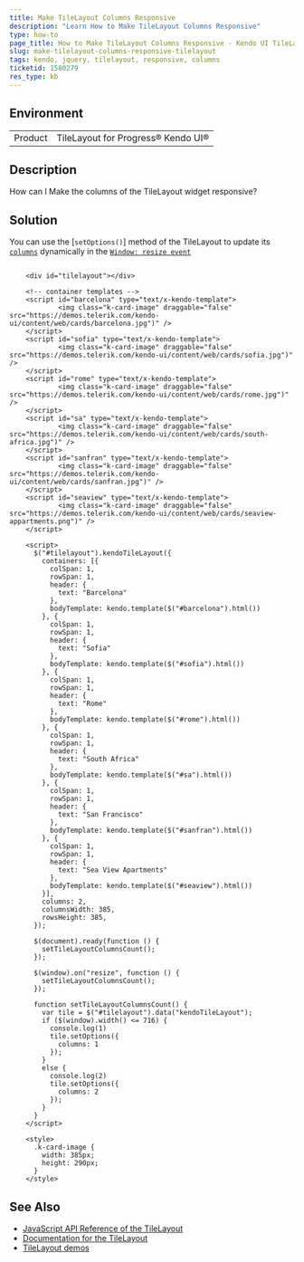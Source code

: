 ```yaml
---
title: Make TileLayout Columns Responsive
description: "Learn How to Make TileLayout Columns Responsive"
type: how-to
page_title: How to Make TileLayout Columns Responsive - Kendo UI TileLayout for jQuery
slug: make-tilelayout-columns-responsive-tilelayout
tags: kendo, jquery, tilelayout, responsive, columns
ticketid: 1580279
res_type: kb
---
```


## Environment
<table>
	<tbody>
		<tr>
			<td>Product</td>
			<td>TileLayout for Progress® Kendo UI®</td>
		</tr>
	</tbody>
</table>


## Description

How can I Make the columns of the TileLayout widget responsive? 

## Solution

You can use the [`setOptions()`] method of the TileLayout to update its [`columns`](/api/javascript/ui/tilelayout/configuration/columns) dynamically in the [`Window: resize event`](https://developer.mozilla.org/en-US/docs/Web/API/Window/resize_event)


```dojo
  
    <div id="tilelayout"></div>

    <!-- container templates -->
    <script id="barcelona" type="text/x-kendo-template">
            <img class="k-card-image" draggable="false" src="https://demos.telerik.com/kendo-ui/content/web/cards/barcelona.jpg")" />
    </script>
    <script id="sofia" type="text/x-kendo-template">
            <img class="k-card-image" draggable="false" src="https://demos.telerik.com/kendo-ui/content/web/cards/sofia.jpg")" />
    </script>
    <script id="rome" type="text/x-kendo-template">
            <img class="k-card-image" draggable="false" src="https://demos.telerik.com/kendo-ui/content/web/cards/rome.jpg")" />
    </script>
    <script id="sa" type="text/x-kendo-template">
            <img class="k-card-image" draggable="false" src="https://demos.telerik.com/kendo-ui/content/web/cards/south-africa.jpg")" />
    </script>
    <script id="sanfran" type="text/x-kendo-template">
            <img class="k-card-image" draggable="false" src="https://demos.telerik.com/kendo-ui/content/web/cards/sanfran.jpg")" />
    </script>
    <script id="seaview" type="text/x-kendo-template">
            <img class="k-card-image" draggable="false" src="https://demos.telerik.com/kendo-ui/content/web/cards/seaview-appartments.png")" />
    </script>

    <script>
      $("#tilelayout").kendoTileLayout({
        containers: [{
          colSpan: 1,
          rowSpan: 1,
          header: {
            text: "Barcelona"
          },
          bodyTemplate: kendo.template($("#barcelona").html())
        }, {
          colSpan: 1,
          rowSpan: 1,
          header: {
            text: "Sofia"
          },
          bodyTemplate: kendo.template($("#sofia").html())
        }, {
          colSpan: 1,
          rowSpan: 1,
          header: {
            text: "Rome"
          },
          bodyTemplate: kendo.template($("#rome").html())
        }, {
          colSpan: 1,
          rowSpan: 1,
          header: {
            text: "South Africa"
          },
          bodyTemplate: kendo.template($("#sa").html())
        }, {
          colSpan: 1,
          rowSpan: 1,
          header: {
            text: "San Francisco"
          },
          bodyTemplate: kendo.template($("#sanfran").html())
        }, {
          colSpan: 1,
          rowSpan: 1,
          header: {
            text: "Sea View Apartments"
          },
          bodyTemplate: kendo.template($("#seaview").html())
        }],
        columns: 2,
        columnsWidth: 385,
        rowsHeight: 385,
      });

      $(document).ready(function () {
        setTileLayoutColumnsCount();
      });

      $(window).on("resize", function () {
        setTileLayoutColumnsCount();
      });

      function setTileLayoutColumnsCount() {
        var tile = $("#tilelayout").data("kendoTileLayout");
        if ($(window).width() <= 716) {
          console.log(1)
          tile.setOptions({
            columns: 1
          });
        }
        else {
          console.log(2)
          tile.setOptions({
            columns: 2
          });
        }
      }
    </script>

    <style>
      .k-card-image {
        width: 385px;
        height: 290px;
      }
    </style>
``` 

## See Also

* [JavaScript API Reference of the TileLayout](/api/javascript/ui/tilelayout)
* [Documentation for the TileLayout](/controls/layout/tilelayout/overview)
* [TileLayout demos](https://demos.telerik.com/kendo-ui/tilelayout/index)
